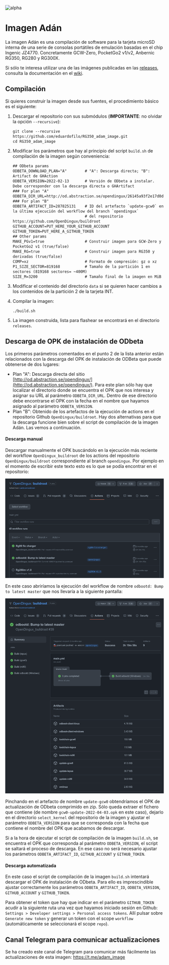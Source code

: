 ![alpha](images/alpha.svg)

# Imagen Adán

La imagen Adán es una compilación de software para la tarjeta microSD interna de una serie de consolas portátiles de emulación basadas en el chip Ingenic JZ4770. Concretamente GCW-Zero, PocketGo2 v1/v2, Anbernic RG350, RG280 y RG300X.

Si sólo te interesa utilizar una de las imágenes publicadas en las [releases](https://github.com/eduardofilo/RG350_adam_image/releases), consulta la documentación en el [wiki](https://github.com/eduardofilo/RG350_adam_image/wiki).

## Compilación

Si quieres construir la imagen desde sus fuentes, el procedimiento básico es el siguiente:

1. Descargar el repositorio con sus submódulos (**IMPORTANTE**: no olvidar la opción `--recursive`):

    ```
    git clone --recursive https://github.com/eduardofilo/RG350_adam_image.git
    cd RG350_adam_image
    ```

2. Modificar los parámetros que hay al principio del script `build.sh` de compilación de la imagen según conveniencia:

    ```
    ## ODbeta params
    ODBETA_DOWNLOAD_PLAN="A"        # "A": Descarga directa; "B": Artifact de GHAction
    ODBETA_VERSION=2022-02-13       # Versión de ODbeta a instalar. Debe corresponder con la descarga directa o GHArtifact
    ### For plan "A"
    ODBETA_DIR_URL=http://od.abstraction.se/opendingux/26145a93f2e17d0df86ae20b7af455ea155e169c
    ### For plan "B"
    ODBETA_ARTIFACT_ID=287825131    # ID del artefacto `update-gcw0` en la última ejecución del workflow del branch `opendingux`
                                    # del repositorio https://github.com/OpenDingux/buildroot
    GITHUB_ACCOUNT=PUT_HERE_YOUR_GITHUB_ACCOUNT
    GITHUB_TOKEN=PUT_HERE_A_GITHUB_TOKEN
    ## Other params
    MAKE_PGv1=true                  # Construir imagen para GCW-Zero y PocketGo2 v1 (true/false)
    MAKE_RG=true                    # Construir imagen para RG350 y derivadas (true/false)
    COMP=xz                         # Formato de compresión: gz o xz
    P1_SIZE_SECTOR=819168           # Tamaño de la partición 1 en sectores (819168 sectores= ~400M)
    SIZE_M=3200                     # Tamaño final de la imagen en MiB
    ```

3. Modificar el contenido del directorio `data` si se quieren hacer cambios a los contenidos de la partición 2 de la tarjeta INT.
4. Compilar la imagen:

    ```
    ./build.sh
    ```

5. La imagen construida, lista para flashear se encontrará en el directorio `releases`.

## Descarga de OPK de instalación de ODbeta

Los primeros parámetros comentados en el punto 2 de la lista anterior están relacionados con la descarga del OPK de instalación de ODBeta que puede obtenerse de dos lugares:

* Plan "A": Descarga directa del sitio [http://od.abstraction.se/opendingux/](http://od.abstraction.se/opendingux/). Para este plan sólo hay que localizar el directorio donde se encuentra el OPK que nos interesa y asignar su URL al parámetro `ODBETA_DIR_URL`. Dentro de ese directorio debe encontrarse el OPK con la fecha en el nombre que hayamos asignado al parámetro `ODBETA_VERSION`.
* Plan "B": Obtenido de los artefactos de la ejecución de actions en el repositorio Github `OpenDingux/buildroot`. Hay dos alternativas para que la descarga funcione bien sobre el script de compilación de la imagen Adán. Las vemos a continuación.

#### Descarga manual

Descargar manualmente el OPK buscándolo en la ejecución más reciente del workflow `OpenDingux_buildroot` de los actions del repositorio `OpenDingux/buildroot` correspondiente al branch `opendingux`. Por ejemplo en el momento de escribir este texto esto es lo que se podía encontrar en el repositorio:

![buildroot actions](images/actions.png)

En este caso abriríamos la ejecución del workflow de nombre `odbootd: Bump to latest master` que nos llevaría a la siguiente pantalla:

![buildroot artifacts](images/artifacts.png)

Pinchando en el artefacto de nombre `update-gcw0` obtendríamos el OPK de actualización de ODbeta comprimido en zip. Sólo queda extraer el fichero que contiene (de nombre `gcw0-update-2022-04-03.opk` en este caso), dejarlo en el directorio `select_kernel` del repositorio de la imagen y ajustar el parámetro `ODBETA_VERSION` para que se corresponda con la fecha que contiene el nombre del OPK que acabamos de descargar.

Si a la hora de ejecutar el script de compilación de la imagen `build.sh`, se encuentra el OPK que corresponda al parámetro `ODBETA_VERSION`, el script se saltará el proceso de descarga. En ese caso no será necesario ajustar los parámetros `ODBETA_ARTIFACT_ID`, `GITHUB_ACCOUNT` y `GITHUB_TOKEN`.

#### Descarga automatizada

En este caso el script de compilación de la imagen `build.sh` intentará descargar el OPK de instalación de ODbeta. Para ello es imprescindible ajustar correctamente los parámetros `ODBETA_ARTIFACT_ID`, `ODBETA_VERSION`, `GITHUB_ACCOUNT` y `GITHUB_TOKEN`.

Para obtener el token que hay que indicar en el parámetro `GITHUB_TOKEN` acudir a la siguiente ruta una vez que hayamos iniciado sesión en Github: `Settings > Developer settings > Personal access tokens`. Allí pulsar sobre `Generate new token` y generar un token con el scope `workflow` (automáticamente se seleccionará el scope `repo`).

## Canal Telegram para comunicar actualizaciones

Se ha creado este canal de Telegram para comunicar más fácilmente las actualizaciones de esta imagen: https://t.me/adam_image
